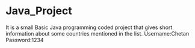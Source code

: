# Java_Project
It is a small Basic Java programming coded project that gives short information about some countries mentioned in the list.
Username:Chetan
Password:1234
